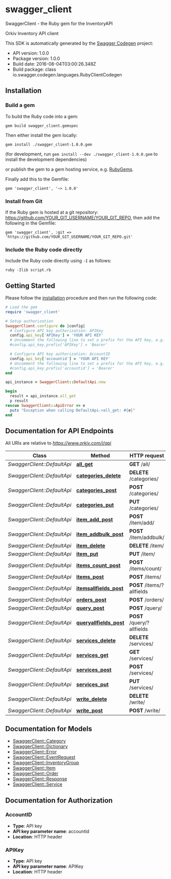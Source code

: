 # swagger_client

SwaggerClient - the Ruby gem for the InventoryAPI

Orkiv Inventory API client 

This SDK is automatically generated by the [Swagger Codegen](https://github.com/swagger-api/swagger-codegen) project:

- API version: 1.0.0
- Package version: 1.0.0
- Build date: 2016-08-04T03:00:26.348Z
- Build package: class io.swagger.codegen.languages.RubyClientCodegen

## Installation

### Build a gem

To build the Ruby code into a gem:

```shell
gem build swagger_client.gemspec
```

Then either install the gem locally:

```shell
gem install ./swagger_client-1.0.0.gem
```
(for development, run `gem install --dev ./swagger_client-1.0.0.gem` to install the development dependencies)

or publish the gem to a gem hosting service, e.g. [RubyGems](https://rubygems.org/).

Finally add this to the Gemfile:

    gem 'swagger_client', '~> 1.0.0'

### Install from Git

If the Ruby gem is hosted at a git repository: https://github.com/YOUR_GIT_USERNAME/YOUR_GIT_REPO, then add the following in the Gemfile:

    gem 'swagger_client', :git => 'https://github.com/YOUR_GIT_USERNAME/YOUR_GIT_REPO.git'

### Include the Ruby code directly

Include the Ruby code directly using `-I` as follows:

```shell
ruby -Ilib script.rb
```

## Getting Started

Please follow the [installation](#installation) procedure and then run the following code:
```ruby
# Load the gem
require 'swagger_client'

# Setup authorization
SwaggerClient.configure do |config|
  # Configure API key authorization: APIKey
  config.api_key['APIKey'] = 'YOUR API KEY'
  # Uncomment the following line to set a prefix for the API key, e.g. 'Bearer' (defaults to nil)
  #config.api_key_prefix['APIKey'] = 'Bearer'

  # Configure API key authorization: AccountID
  config.api_key['accountid'] = 'YOUR API KEY'
  # Uncomment the following line to set a prefix for the API key, e.g. 'Bearer' (defaults to nil)
  #config.api_key_prefix['accountid'] = 'Bearer'
end

api_instance = SwaggerClient::DefaultApi.new

begin
  result = api_instance.all_get
  p result
rescue SwaggerClient::ApiError => e
  puts "Exception when calling DefaultApi->all_get: #{e}"
end

```

## Documentation for API Endpoints

All URIs are relative to *https://www.orkiv.com/i/api*

Class | Method | HTTP request | Description
------------ | ------------- | ------------- | -------------
*SwaggerClient::DefaultApi* | [**all_get**](docs/DefaultApi.md#all_get) | **GET** /all/ | 
*SwaggerClient::DefaultApi* | [**categories_delete**](docs/DefaultApi.md#categories_delete) | **DELETE** /categories/ | 
*SwaggerClient::DefaultApi* | [**categories_post**](docs/DefaultApi.md#categories_post) | **POST** /categories/ | 
*SwaggerClient::DefaultApi* | [**categories_put**](docs/DefaultApi.md#categories_put) | **PUT** /categories/ | 
*SwaggerClient::DefaultApi* | [**item_add_post**](docs/DefaultApi.md#item_add_post) | **POST** /item/add/ | 
*SwaggerClient::DefaultApi* | [**item_addbulk_post**](docs/DefaultApi.md#item_addbulk_post) | **POST** /item/addbulk/ | 
*SwaggerClient::DefaultApi* | [**item_delete**](docs/DefaultApi.md#item_delete) | **DELETE** /item/ | 
*SwaggerClient::DefaultApi* | [**item_put**](docs/DefaultApi.md#item_put) | **PUT** /item/ | 
*SwaggerClient::DefaultApi* | [**items_count_post**](docs/DefaultApi.md#items_count_post) | **POST** /items/count/ | 
*SwaggerClient::DefaultApi* | [**items_post**](docs/DefaultApi.md#items_post) | **POST** /items/ | 
*SwaggerClient::DefaultApi* | [**itemsallfields_post**](docs/DefaultApi.md#itemsallfields_post) | **POST** /items/?allfields | 
*SwaggerClient::DefaultApi* | [**orders_post**](docs/DefaultApi.md#orders_post) | **POST** /orders/ | 
*SwaggerClient::DefaultApi* | [**query_post**](docs/DefaultApi.md#query_post) | **POST** /query/ | 
*SwaggerClient::DefaultApi* | [**queryallfields_post**](docs/DefaultApi.md#queryallfields_post) | **POST** /query/?allfields | 
*SwaggerClient::DefaultApi* | [**services_delete**](docs/DefaultApi.md#services_delete) | **DELETE** /services/ | 
*SwaggerClient::DefaultApi* | [**services_get**](docs/DefaultApi.md#services_get) | **GET** /services/ | 
*SwaggerClient::DefaultApi* | [**services_post**](docs/DefaultApi.md#services_post) | **POST** /services/ | 
*SwaggerClient::DefaultApi* | [**services_put**](docs/DefaultApi.md#services_put) | **PUT** /services/ | 
*SwaggerClient::DefaultApi* | [**write_delete**](docs/DefaultApi.md#write_delete) | **DELETE** /write/ | 
*SwaggerClient::DefaultApi* | [**write_post**](docs/DefaultApi.md#write_post) | **POST** /write/ | 


## Documentation for Models

 - [SwaggerClient::Category](docs/Category.md)
 - [SwaggerClient::Dictionary](docs/Dictionary.md)
 - [SwaggerClient::Error](docs/Error.md)
 - [SwaggerClient::EventRequest](docs/EventRequest.md)
 - [SwaggerClient::InventoryGroup](docs/InventoryGroup.md)
 - [SwaggerClient::Item](docs/Item.md)
 - [SwaggerClient::Order](docs/Order.md)
 - [SwaggerClient::Response](docs/Response.md)
 - [SwaggerClient::Service](docs/Service.md)


## Documentation for Authorization


### AccountID

- **Type**: API key
- **API key parameter name**: accountid
- **Location**: HTTP header

### APIKey

- **Type**: API key
- **API key parameter name**: APIKey
- **Location**: HTTP header

